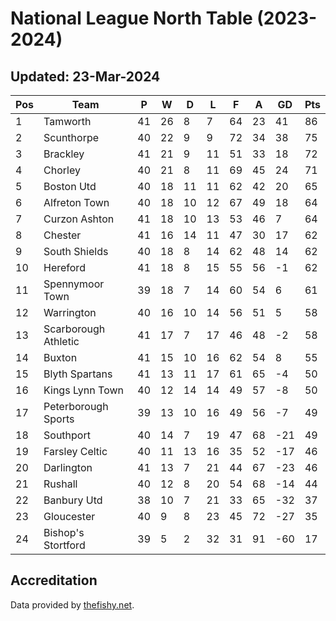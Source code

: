# National League North Table (2023-2024)
## Updated: 23-Mar-2024

| Pos | Team | P | W | D | L | F | A | GD | Pts |
| --- | --- | --- | --- | --- | --- | --- | --- | --- | --- |
| 1 | Tamworth | 41 | 26 | 8 | 7 | 64 | 23 | 41 | 86 |
| 2 | Scunthorpe | 40 | 22 | 9 | 9 | 72 | 34 | 38 | 75 |
| 3 | Brackley | 41 | 21 | 9 | 11 | 51 | 33 | 18 | 72 |
| 4 | Chorley | 40 | 21 | 8 | 11 | 69 | 45 | 24 | 71 |
| 5 | Boston Utd | 40 | 18 | 11 | 11 | 62 | 42 | 20 | 65 |
| 6 | Alfreton Town | 40 | 18 | 10 | 12 | 67 | 49 | 18 | 64 |
| 7 | Curzon Ashton | 41 | 18 | 10 | 13 | 53 | 46 | 7 | 64 |
| 8 | Chester | 41 | 16 | 14 | 11 | 47 | 30 | 17 | 62 |
| 9 | South Shields | 40 | 18 | 8 | 14 | 62 | 48 | 14 | 62 |
| 10 | Hereford | 41 | 18 | 8 | 15 | 55 | 56 | -1 | 62 |
| 11 | Spennymoor Town | 39 | 18 | 7 | 14 | 60 | 54 | 6 | 61 |
| 12 | Warrington | 40 | 16 | 10 | 14 | 56 | 51 | 5 | 58 |
| 13 | Scarborough Athletic | 41 | 17 | 7 | 17 | 46 | 48 | -2 | 58 |
| 14 | Buxton | 41 | 15 | 10 | 16 | 62 | 54 | 8 | 55 |
| 15 | Blyth Spartans | 41 | 13 | 11 | 17 | 61 | 65 | -4 | 50 |
| 16 | Kings Lynn Town | 40 | 12 | 14 | 14 | 49 | 57 | -8 | 50 |
| 17 | Peterborough Sports | 39 | 13 | 10 | 16 | 49 | 56 | -7 | 49 |
| 18 | Southport | 40 | 14 | 7 | 19 | 47 | 68 | -21 | 49 |
| 19 | Farsley Celtic | 40 | 11 | 13 | 16 | 35 | 52 | -17 | 46 |
| 20 | Darlington | 41 | 13 | 7 | 21 | 44 | 67 | -23 | 46 |
| 21 | Rushall | 40 | 12 | 8 | 20 | 54 | 68 | -14 | 44 |
| 22 | Banbury Utd | 38 | 10 | 7 | 21 | 33 | 65 | -32 | 37 |
| 23 | Gloucester | 40 | 9 | 8 | 23 | 45 | 72 | -27 | 35 |
| 24 | Bishop's Stortford | 39 | 5 | 2 | 32 | 31 | 91 | -60 | 17 |

## Accreditation 

Data provided by [thefishy.net](https://www.thefishy.net/).